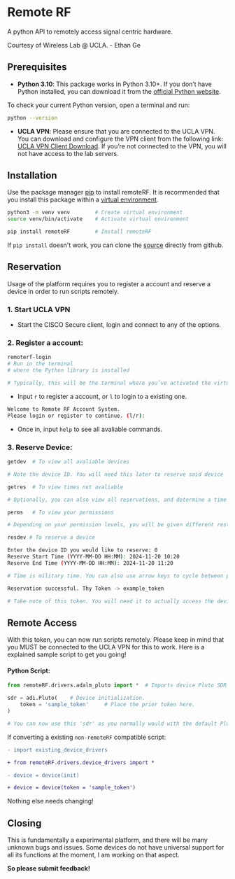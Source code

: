 # Remote RF

A python API to remotely access signal centric hardware. 

Courtesy of Wireless Lab @ UCLA. - Ethan Ge

## Prerequisites

- **Python 3.10**: This package works in Python 3.10+. If you don’t have Python installed, you can download it from the [official Python website](https://www.python.org/downloads/).

To check your current Python version, open a terminal and run:

```bash
python --version
```

- **UCLA VPN**: Please ensure that you are connected to the UCLA VPN. You can download and configure the VPN client from the following link: [UCLA VPN Client Download](https://www.it.ucla.edu/it-support-center/services/virtual-private-network-vpn-clients). If you’re not connected to the VPN, you will not have access to the lab servers.

## Installation

Use the package manager [pip](https://pip.pypa.io/en/stable/) to install remoteRF. It is recommended that you install this package within a [virtual environment](https://docs.python.org/3/library/venv.html).

```bash
python3 -m venv venv        # Create virtual environment
source venv/bin/activate    # Activate virtual environment

pip install remoteRF        # Install remoteRF
```

If `pip install` doesn't work, you can clone the [source](https://github.com/WirelessLabAtUCLA/RemoteRF-Client) directly from github.

<!-- 1. **Clone the repository:**
```bash
git clone https://github.com/WirelessLabAtUCLA/RemoteRF-Client
cd repository-name
```
2. **Install the package using** `pip` **in editable mode:**
```bash
pip install -e .
```
This command installs the package in "editable" mode, allowing for modifications to the local code without reinstalling. For more details on installing packages from local directories, refer to Python Packaging: [Installing from Local Archives](https://packaging.python.org/en/latest/tutorials/installing-packages/#installing-packages-from-local-archives). -->

## Reservation

Usage of the platform requires you to register a account and reserve a device in order to run scripts remotely. 

### 1. **Start UCLA VPN**

- Start the CISCO Secure client, login and connect to any of the options.

### 2. **Register a account**:
```bash
remoterf-login  
# Run in the terminal 
# where the Python library is installed

# Typically, this will be the terminal where you’ve activated the virtual environment if you’re using one
```

- Input `r` to register a account, or `l` to login to a existing one.

<!-- 2. **You will be prompted with this**: -->
```bash
Welcome to Remote RF Account System.
Please login or register to continue. (l/r):
```

- Once in, input `help` to see all avaliable commands.

### 3. **Reserve Device**:
```bash
getdev  # To view all avaliable devices

# Note the device ID. You will need this later to reserve said device
```

```bash
getres  # To view times not avaliable

# Optionally, you can also view all reservations, and determine a time slot you want a specific device reserved
```
```bash
perms   # To view your permissions

# Depending on your permission levels, you will be given different restrictions 
```

<!-- ```bash
resdev # To reserve a device

Enter the device ID you would like to reserve: 0
Reserve Start Time (YYYY-MM-DD HH:MM): 2024-11-20 10:20
Reserve End Time (YYYY-MM-DD HH:MM): 2024-11-20 11:20

# Time is military time. You can also use arrow keys to cycle between previous commands.

Reservation successful. Thy Token -> example_token

# Take note of this token. You will need it to actually access the device.
``` -->

```bash
resdev # To reserve a device

Enter the device ID you would like to reserve: 0
Reserve Start Time (YYYY-MM-DD HH:MM): 2024-11-20 10:20
Reserve End Time (YYYY-MM-DD HH:MM): 2024-11-20 11:20

# Time is military time. You can also use arrow keys to cycle between previous commands.

Reservation successful. Thy Token -> example_token

# Take note of this token. You will need it to actually access the device.
```

## Remote Access

With this token, you can now run scripts remotely. Please keep in mind that you MUST be connected to the UCLA VPN for this to work.
Here is a explained sample script to get you going!

#### Python Script:

```python
from remoteRF.drivers.adalm_pluto import *  # Imports device Pluto SDR remote drivers. Change depending on desired device.

sdr = adi.Pluto(    # Device initialization.
    token = 'sample_token'     # Place the prior token here.
)

# You can now use this 'sdr' as you normally would with the default Pluto drivers.
```

If converting a existing `non-remoteRF` compatible script:

```diff
- import existing_device_drivers 

+ from remoteRF.drivers.device_drivers import *

- device = device(init)

+ device = device(token = 'sample_token')
```

Nothing else needs changing! 

## Closing

This is fundamentally a experimental platform, and there will be many unknown bugs and issues. Some devices do not have universal support for all its functions at the moment, I am working on that aspect. 

**So please submit feedback!**